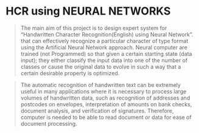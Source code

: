 # HCR using NEURAL NETWORKS



> The main aim of this project is to design expert system for “Handwritten Character Recognition(English) using Neural Network”. that can effectively recognize a particular character of type format using the Artificial Neural Network approach. Neural computer are trained (not Programmed) so that given a certain starting state (data input); they either classify the input data into one of the number of classes or cause the original data to evolve in such a way that a certain desirable property is optimized.

> The automatic recognition of handwritten text can be extremely useful in many applications where it is necessary to process large volumes of handwritten data, such as recognition of addresses and postcodes on envelopes, interpretation of amounts on bank checks, document analysis, and verification of signatures. Therefore, computer is needed to be able to read document or data for ease of document processing.
